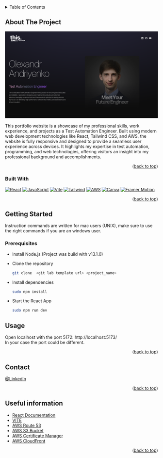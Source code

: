 <a id="readme-top"></a>

<!-- TABLE OF CONTENTS -->
<details>
  <summary>Table of Contents</summary>
  <ol>
    <li>
      <a href="#about-the-project">About The Project</a>
      <ul>
        <li><a href="#built-with">Built With</a></li>
      </ul>
    </li>
    <li>
      <a href="#getting-started">Getting Started</a>
      <ul>
        <li><a href="#prerequisites">Prerequisites</a></li>
        <li><a href="#installation">Installation</a></li>
      </ul>
    </li>
    <li><a href="#usage">Usage</a></li>
    <li><a href="#roadmap">Roadmap</a></li>
    <li><a href="#contributing">Contributing</a></li>
    <li><a href="#license">License</a></li>
    <li><a href="#contact">Contact</a></li>
    <li><a href="#useful-information">Useful information</a></li>
  </ol>
</details>

<!-- ABOUT THE PROJECT -->

## About The Project

![Project Image](/readme_img/portfolio_project.png)

This portfolio website is a showcase of my professional skills, work experience, and projects as a Test Automation Engineer. Built using modern web development technologies like React, Tailwind CSS, and AWS, the website is fully responsive and designed to provide a seamless user experience across devices. It highlights my expertise in test automation, programming, and web technologies, offering visitors an insight into my professional background and accomplishments.

<p align="right">(<a href="#readme-top">back to top</a>)</p>

### Built With

[![React][React.js]][React-url]
[![JavaScript][JavaScript]][JavaScript-url]
[![Vite][Vite]][Vite-url]
[![Tailwind][TailwindCSS]][TailwindCSS-url]
[![AWS][AWS]][AWS-url]
[![Canva][Canva]][Canva-url]
[![Framer Motion][FramerMotion]][FramerMotion-url]



<p align="right">(<a href="#readme-top">back to top</a>)</p>

<!-- GETTING STARTED -->

## Getting Started

Instruction commands are written for mac users (UNIX), make sure to use the right commands if you are an windows user.

### Prerequisites

- Install Node.js (Project was build with v13.1.0)


- Clone the repository

  ```sh
  git clone  <git lab template url> <project_name>
  ```

- Install dependencies

  ```sh
  sudo npm install
  ```

- Start the React App
  ```sh
  sudo npm run dev
  ```

## Usage

Open localhost with the port 5172: http://localhost:5173/<br>
In your case the port could be different.

<p align="right">(<a href="#readme-top">back to top</a>)</p>

<!-- CONTACT -->

## Contact

[@LinkedIn](https://www.linkedin.com/in/olexandr-andriyenko-4a14551b3/)

<p align="right">(<a href="#readme-top">back to top</a>)</p>

<!-- ACKNOWLEDGMENTS -->

## Useful information

- [React Documentation](https://react.dev/learn/installation)
- [VITE](https://vitejs.dev/)
- [AWS Route 53](https://aws.amazon.com/de/route53/)
- [AWS S3 Bucket](https://aws.amazon.com/de/s3/)
- [AWS Certificate Manager](https://aws.amazon.com/de/certificate-manager/)
- [AWS CloudFront](https://aws.amazon.com/de/cloudfront/)



<p align="right">(<a href="#readme-top">back to top</a>)</p>

<!-- MARKDOWN LINKS & IMAGES -->
<!-- https://www.markdownguide.org/basic-syntax/#reference-style-links -->

[contributors-shield]: https://img.shields.io/github/contributors/othneildrew/Best-README-Template.svg?style=for-the-badge
[contributors-url]: https://github.com/othneildrew/Best-README-Template/graphs/contributors
[forks-shield]: https://img.shields.io/github/forks/othneildrew/Best-README-Template.svg?style=for-the-badge
[forks-url]: https://github.com/othneildrew/Best-README-Template/network/members
[stars-shield]: https://img.shields.io/github/stars/othneildrew/Best-README-Template.svg?style=for-the-badge
[stars-url]: https://github.com/othneildrew/Best-README-Template/stargazers
[issues-shield]: https://img.shields.io/github/issues/othneildrew/Best-README-Template.svg?style=for-the-badge
[issues-url]: https://github.com/othneildrew/Best-README-Template/issues
[license-shield]: https://img.shields.io/github/license/othneildrew/Best-README-Template.svg?style=for-the-badge
[license-url]: https://github.com/othneildrew/Best-README-Template/blob/master/LICENSE.txt
[linkedin-shield]: https://img.shields.io/badge/-LinkedIn-black.svg?style=for-the-badge&logo=linkedin&colorB=555
[linkedin-url]: https://linkedin.com/in/othneildrew
[product-screenshot]: images/screenshot.png
[Next.js]: https://img.shields.io/badge/next.js-000000?style=for-the-badge&logo=nextdotjs&logoColor=white
[Next-url]: https://nextjs.org/
[React.js]: https://img.shields.io/badge/React-20232A?style=for-the-badge&logo=react&logoColor=61DAFB
[React-url]: https://reactjs.org/
[Vue.js]: https://img.shields.io/badge/Vue.js-35495E?style=for-the-badge&logo=vuedotjs&logoColor=4FC08D
[Vue-url]: https://vuejs.org/
[Angular.io]: https://img.shields.io/badge/Angular-DD0031?style=for-the-badge&logo=angular&logoColor=white
[Angular-url]: https://angular.io/
[Svelte.dev]: https://img.shields.io/badge/Svelte-4A4A55?style=for-the-badge&logo=svelte&logoColor=FF3E00
[Svelte-url]: https://svelte.dev/
[Laravel.com]: https://img.shields.io/badge/Laravel-FF2D20?style=for-the-badge&logo=laravel&logoColor=white
[Laravel-url]: https://laravel.com
[Bootstrap.com]: https://img.shields.io/badge/Bootstrap-563D7C?style=for-the-badge&logo=bootstrap&logoColor=white
[Bootstrap-url]: https://getbootstrap.com
[JQuery.com]: https://img.shields.io/badge/jQuery-0769AD?style=for-the-badge&logo=jquery&logoColor=white
[JQuery-url]: https://jquery.com
[Flask]: https://img.shields.io/badge/flask-%23000.svg?style=for-the-badge&logo=flask&logoColor=white
[Flask-url]: https://flask.palletsprojects.com/en/3.0.x/
[Chakra]: https://img.shields.io/badge/chakra-%234ED1C5.svg?style=for-the-badge&logo=chakraui&logoColor=white
[Chakra-url]: https://v2.chakra-ui.com/
[JavaScript]: https://img.shields.io/badge/javascript-%23323330.svg?style=for-the-badge&logo=javascript&logoColor=%23F7DF1E
[JavaScript-url]: https://developer.mozilla.org/en-US/docs/Web/JavaScript
[Python]: https://img.shields.io/badge/python-3670A0?style=for-the-badge&logo=python&logoColor=ffdd54
[Python-url]: https://www.python.org/
[Vite]: https://img.shields.io/badge/vite-%23646CFF.svg?style=for-the-badge&logo=vite&logoColor=white
[Vite-url]: https://vitejs.dev/
[Render]: https://img.shields.io/badge/Render-%46E3B7.svg?style=for-the-badge&logo=render&logoColor=white
[Render-url]: https://render.com/
[TailwindCSS]: https://img.shields.io/badge/tailwindcss-%2338B2AC.svg?style=for-the-badge&logo=tailwind-css&logoColor=white
[TailwindCSS-url]: https://tailwindcss.com/
[AWS]: https://img.shields.io/badge/Amazon%20AWS-%23FF9900.svg?style=for-the-badge&logo=amazon-aws&logoColor=white
[AWS-url]: https://aws.amazon.com/
[Canva]: https://img.shields.io/badge/Canva-%2300C4CC.svg?style=for-the-badge&logo=Canva&logoColor=white
[Canva-url]: https://www.canva.com/
[FramerMotion]: https://img.shields.io/badge/Framer%20Motion-%23F84A93.svg?style=for-the-badge&logo=framer&logoColor=white
[FramerMotion-url]: https://www.framer.com/motion/



